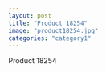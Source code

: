 ```yaml
---
layout: post
title: "Product 18254"
image: "product18254.jpg"
categories: "category1"
---
```

Product 18254
